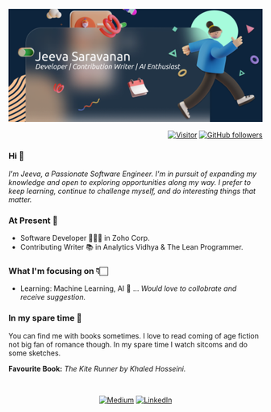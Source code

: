 ![](./banner.png)


<div  align="right">

[![Visitor](https://visitor-badge.laobi.icu/badge?page_id=JeevaSaravanan.JeevaSaravanan)](https://github.com/JeevaSaravanan) [![GitHub followers](https://img.shields.io/github/followers/JeevaSaravanan.svg?style=social&label=Follow&maxAge=259200)](https://github.com/JeevaSaravanan?tab=followers)

</div>
<h3> Hi 👋</h3>

<i>I'm Jeeva, a Passionate Software Engineer. I'm in pursuit of expanding my knowledge and open to exploring opportunities along my way. I prefer to keep learning, continue to challenge myself, and do interesting things that matter.</i>

<h3>At Present 📌</h3>

* Software Developer 👩🏻‍💻 in Zoho Corp. 
* Contributing Writer 📚 in Analytics Vidhya & The Lean Programmer.

<h3>What I'm focusing on 👇🏻</h3>

* Learning: Machine Learning, AI 🤖 ...
  <i>Would love to collobrate and receive suggestion.</i>


<h3>In my spare time 👀</h3>

You can find me with books sometimes. I love to read coming of age fiction not big fan of romance though. In my spare time I watch sitcoms and do some sketches.

<b>Favourite Book:</b> <i> The Kite Runner by Khaled Hosseini.</i> 

<br>

<div align="center">

<a href="https://jeevasaravanan.medium.com/">![Medium](https://img.shields.io/badge/Medium-000000?style=for-the-badge&logo=medium&logoColor=white)</a> <a href="https://www.linkedin.com/in/jeeva-saravanan/">![LinkedIn](https://img.shields.io/badge/LinkedIn-0077B5?style=for-the-badge&logo=linkedin&logoColor=white)</a>

</div>
<!---
JeevaSaravanan/JeevaSaravanan is a ✨ special ✨ repository because its `README.md` (this file) appears on your GitHub profile.
You can click the Preview link to take a look at your changes.
--->
